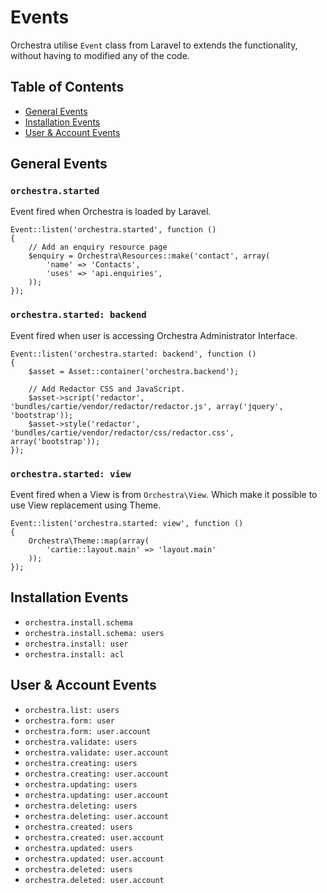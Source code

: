# Events

Orchestra utilise `Event` class from Laravel to extends the functionality, without having to modified any of the code.

## Table of Contents
- [General Events](#general)
- [Installation Events](#installation)
- [User & Account Events](#user)

<a name="general"></a>
## General Events

### `orchestra.started`
Event fired when Orchestra is loaded by Laravel.

	Event::listen('orchestra.started', function ()
	{
		// Add an enquiry resource page
		$enquiry = Orchestra\Resources::make('contact', array(
			'name' => 'Contacts',
			'uses' => 'api.enquiries',
		));
	});

### `orchestra.started: backend`
Event fired when user is accessing Orchestra Administrator Interface.

	Event::listen('orchestra.started: backend', function ()
	{
		$asset = Asset::container('orchestra.backend');
		
		// Add Redactor CSS and JavaScript.
		$asset->script('redactor', 'bundles/cartie/vendor/redactor/redactor.js', array('jquery', 'bootstrap'));
		$asset->style('redactor', 'bundles/cartie/vendor/redactor/css/redactor.css', array('bootstrap'));
	});

### `orchestra.started: view`
Event fired when a View is from `Orchestra\View`. Which make it possible to use View replacement using Theme.

	Event::listen('orchestra.started: view', function ()
	{
		Orchestra\Theme::map(array(
			'cartie::layout.main' => 'layout.main'
		));
	});
 
<a name="installation"></a>
## Installation Events

* `orchestra.install.schema`
* `orchestra.install.schema: users`
* `orchestra.install: user`
* `orchestra.install: acl`

<a name="user"></a>
## User & Account Events
* `orchestra.list: users`
* `orchestra.form: user`
* `orchestra.form: user.account`
* `orchestra.validate: users`
* `orchestra.validate: user.account`
* `orchestra.creating: users`
* `orchestra.creating: user.account`
* `orchestra.updating: users`
* `orchestra.updating: user.account`
* `orchestra.deleting: users`
* `orchestra.deleting: user.account`
* `orchestra.created: users`
* `orchestra.created: user.account`
* `orchestra.updated: users`
* `orchestra.updated: user.account`
* `orchestra.deleted: users`
* `orchestra.deleted: user.account`


